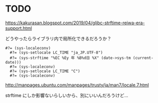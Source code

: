 # TODO

https://kakurasan.blogspot.com/2019/04/glibc-strftime-reiwa-era-support.html

どうやったらライブラリ内で局所化できるだろうか？

```
#?= (sys-localeconv)
  #?= (sys-setlocale LC_TIME "ja_JP.UTF-8")
  #?= (sys-strftime "%EC %Ey 年 %B%d日 %X" (date->sys-tm (current-date)))
  #?= (sys-localeconv)
  #?= (sys-setlocale LC_TIME "C")
  #?= (sys-localeconv)
```

http://manpages.ubuntu.com/manpages/trusty/ja/man7/locale.7.html

strftime にしか影響ないらしいから、別にいいんだろうけど…
